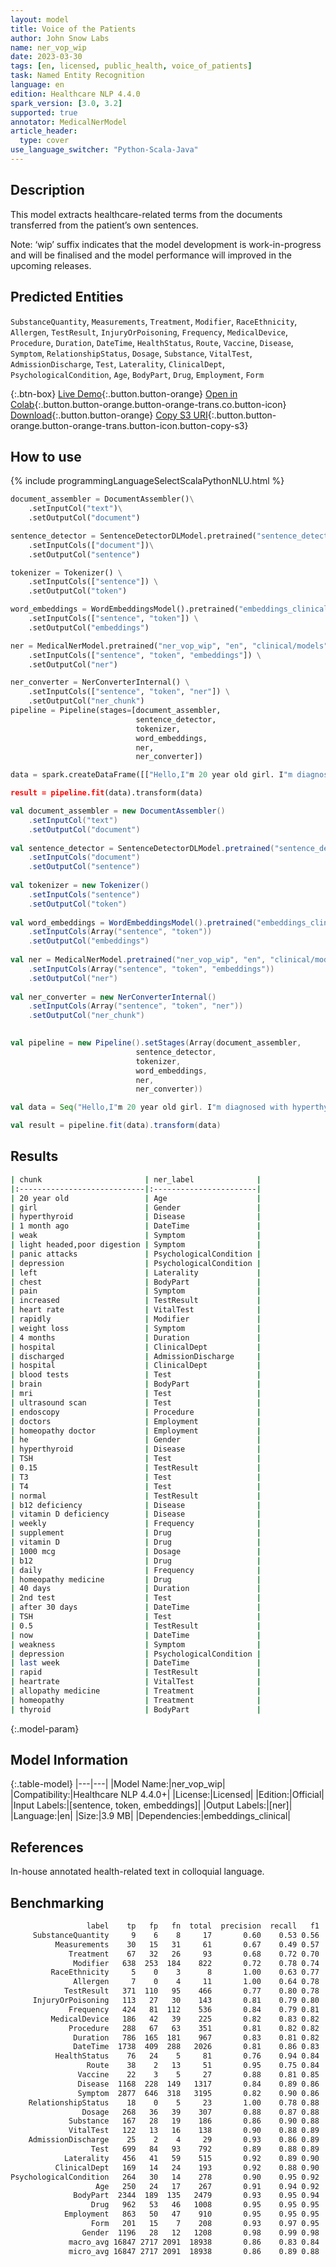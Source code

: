 ```yaml
---
layout: model
title: Voice of the Patients
author: John Snow Labs
name: ner_vop_wip
date: 2023-03-30
tags: [en, licensed, public_health, voice_of_patients]
task: Named Entity Recognition
language: en
edition: Healthcare NLP 4.4.0
spark_version: [3.0, 3.2]
supported: true
annotator: MedicalNerModel
article_header:
  type: cover
use_language_switcher: "Python-Scala-Java"
---
```


## Description

This model extracts healthcare-related terms from the documents transferred from the patient’s own sentences.

Note: ‘wip’ suffix indicates that the model development is work-in-progress and will be finalised and the model performance will improved in the upcoming releases.

## Predicted Entities

`SubstanceQuantity`, `Measurements`, `Treatment`, `Modifier`, `RaceEthnicity`, `Allergen`, `TestResult`, `InjuryOrPoisoning`, `Frequency`, `MedicalDevice`, `Procedure`, `Duration`, `DateTime`, `HealthStatus`, `Route`, `Vaccine`, `Disease`, `Symptom`, `RelationshipStatus`, `Dosage`, `Substance`, `VitalTest`, `AdmissionDischarge`, `Test`, `Laterality`, `ClinicalDept`, `PsychologicalCondition`, `Age`, `BodyPart`, `Drug`, `Employment`, `Form`

{:.btn-box}
[Live Demo](https://demo.johnsnowlabs.com/healthcare/VOP/){:.button.button-orange}
[Open in Colab](https://colab.research.google.com/github/JohnSnowLabs/spark-nlp-workshop/blob/master/tutorials/streamlit_notebooks/healthcare/VOICE_OF_PATIENT.ipynb){:.button.button-orange.button-orange-trans.co.button-icon}
[Download](https://s3.amazonaws.com/auxdata.johnsnowlabs.com/clinical/models/ner_vop_wip_en_4.4.0_3.0_1680207981665.zip){:.button.button-orange}
[Copy S3 URI](s3://auxdata.johnsnowlabs.com/clinical/models/ner_vop_wip_en_4.4.0_3.0_1680207981665.zip){:.button.button-orange.button-orange-trans.button-icon.button-copy-s3}

## How to use



<div class="tabs-box" markdown="1">
{% include programmingLanguageSelectScalaPythonNLU.html %}
  
```python
document_assembler = DocumentAssembler()\
    .setInputCol("text")\
    .setOutputCol("document")

sentence_detector = SentenceDetectorDLModel.pretrained("sentence_detector_dl_healthcare","en","clinical/models")\
    .setInputCols(["document"])\
    .setOutputCol("sentence")

tokenizer = Tokenizer() \
    .setInputCols(["sentence"]) \
    .setOutputCol("token")

word_embeddings = WordEmbeddingsModel().pretrained("embeddings_clinical", "en", "clinical/models")\
    .setInputCols(["sentence", "token"]) \
    .setOutputCol("embeddings")                

ner = MedicalNerModel.pretrained("ner_vop_wip", "en", "clinical/models") \
    .setInputCols(["sentence", "token", "embeddings"]) \
    .setOutputCol("ner")

ner_converter = NerConverterInternal() \
    .setInputCols(["sentence", "token", "ner"]) \
    .setOutputCol("ner_chunk")
pipeline = Pipeline(stages=[document_assembler,
                            sentence_detector,
                            tokenizer,
                            word_embeddings,
                            ner,
                            ner_converter])

data = spark.createDataFrame([["Hello,I"m 20 year old girl. I"m diagnosed with hyperthyroid 1 month ago. I was feeling weak, light headed,poor digestion, panic attacks, depression, left chest pain, increased heart rate, rapidly weight loss,  from 4 months. Because of this, I stayed in the hospital and just discharged from hospital. I had many other blood tests, brain mri, ultrasound scan, endoscopy because of some dumb doctors bcs they were not able to diagnose actual problem. Finally I got an appointment with a homeopathy doctor finally he find that i was suffering from hyperthyroid and my TSH was 0.15 T3 and T4 is normal . Also i have b12 deficiency and vitamin D deficiency so I"m taking weekly supplement of vitamin D and 1000 mcg b12 daily. I"m taking homeopathy medicine for 40 days and took 2nd test after 30 days. My TSH is 0.5 now. I feel a little bit relief from weakness and depression but I"m facing with 2 new problem from last week that is breathtaking problem and very rapid heartrate. I just want to know if i should start allopathy medicine or homeopathy is okay? Bcs i heard that thyroid take time to start recover. So please let me know if both of medicines take same time. Because some of my friends advising me to start allopathy and never take a chance as i can develop some serious problems.Sorry for my poor english😐Thank you."]]).toDF("text")

result = pipeline.fit(data).transform(data)
```
```scala
val document_assembler = new DocumentAssembler()
    .setInputCol("text")
    .setOutputCol("document")
    
val sentence_detector = SentenceDetectorDLModel.pretrained("sentence_detector_dl_healthcare","en","clinical/models")
    .setInputCols("document")
    .setOutputCol("sentence")
    
val tokenizer = new Tokenizer()
    .setInputCols("sentence")
    .setOutputCol("token")
    
val word_embeddings = WordEmbeddingsModel().pretrained("embeddings_clinical", "en", "clinical/models")
    .setInputCols(Array("sentence", "token"))
    .setOutputCol("embeddings")                
    
val ner = MedicalNerModel.pretrained("ner_vop_wip", "en", "clinical/models")
    .setInputCols(Array("sentence", "token", "embeddings"))
    .setOutputCol("ner")
    
val ner_converter = new NerConverterInternal()
    .setInputCols(Array("sentence", "token", "ner"))
    .setOutputCol("ner_chunk")

        
val pipeline = new Pipeline().setStages(Array(document_assembler,
                            sentence_detector,
                            tokenizer,
                            word_embeddings,
                            ner,
                            ner_converter))    

val data = Seq("Hello,I"m 20 year old girl. I"m diagnosed with hyperthyroid 1 month ago. I was feeling weak, light headed,poor digestion, panic attacks, depression, left chest pain, increased heart rate, rapidly weight loss,  from 4 months. Because of this, I stayed in the hospital and just discharged from hospital. I had many other blood tests, brain mri, ultrasound scan, endoscopy because of some dumb doctors bcs they were not able to diagnose actual problem. Finally I got an appointment with a homeopathy doctor finally he find that i was suffering from hyperthyroid and my TSH was 0.15 T3 and T4 is normal . Also i have b12 deficiency and vitamin D deficiency so I"m taking weekly supplement of vitamin D and 1000 mcg b12 daily. I"m taking homeopathy medicine for 40 days and took 2nd test after 30 days. My TSH is 0.5 now. I feel a little bit relief from weakness and depression but I"m facing with 2 new problem from last week that is breathtaking problem and very rapid heartrate. I just want to know if i should start allopathy medicine or homeopathy is okay? Bcs i heard that thyroid take time to start recover. So please let me know if both of medicines take same time. Because some of my friends advising me to start allopathy and never take a chance as i can develop some serious problems.Sorry for my poor english😐Thank you.").toDS.toDF("text")

val result = pipeline.fit(data).transform(data)

```
</div>

## Results

```bash
| chunk                       | ner_label              |
|:----------------------------|:-----------------------|
| 20 year old                 | Age                    |
| girl                        | Gender                 |
| hyperthyroid                | Disease                |
| 1 month ago                 | DateTime               |
| weak                        | Symptom                |
| light headed,poor digestion | Symptom                |
| panic attacks               | PsychologicalCondition |
| depression                  | PsychologicalCondition |
| left                        | Laterality             |
| chest                       | BodyPart               |
| pain                        | Symptom                |
| increased                   | TestResult             |
| heart rate                  | VitalTest              |
| rapidly                     | Modifier               |
| weight loss                 | Symptom                |
| 4 months                    | Duration               |
| hospital                    | ClinicalDept           |
| discharged                  | AdmissionDischarge     |
| hospital                    | ClinicalDept           |
| blood tests                 | Test                   |
| brain                       | BodyPart               |
| mri                         | Test                   |
| ultrasound scan             | Test                   |
| endoscopy                   | Procedure              |
| doctors                     | Employment             |
| homeopathy doctor           | Employment             |
| he                          | Gender                 |
| hyperthyroid                | Disease                |
| TSH                         | Test                   |
| 0.15                        | TestResult             |
| T3                          | Test                   |
| T4                          | Test                   |
| normal                      | TestResult             |
| b12 deficiency              | Disease                |
| vitamin D deficiency        | Disease                |
| weekly                      | Frequency              |
| supplement                  | Drug                   |
| vitamin D                   | Drug                   |
| 1000 mcg                    | Dosage                 |
| b12                         | Drug                   |
| daily                       | Frequency              |
| homeopathy medicine         | Drug                   |
| 40 days                     | Duration               |
| 2nd test                    | Test                   |
| after 30 days               | DateTime               |
| TSH                         | Test                   |
| 0.5                         | TestResult             |
| now                         | DateTime               |
| weakness                    | Symptom                |
| depression                  | PsychologicalCondition |
| last week                   | DateTime               |
| rapid                       | TestResult             |
| heartrate                   | VitalTest              |
| allopathy medicine          | Treatment              |
| homeopathy                  | Treatment              |
| thyroid                     | BodyPart               |

```

{:.model-param}
## Model Information

{:.table-model}
|---|---|
|Model Name:|ner_vop_wip|
|Compatibility:|Healthcare NLP 4.4.0+|
|License:|Licensed|
|Edition:|Official|
|Input Labels:|[sentence, token, embeddings]|
|Output Labels:|[ner]|
|Language:|en|
|Size:|3.9 MB|
|Dependencies:|embeddings_clinical|

## References

In-house annotated health-related text in colloquial language.

## Benchmarking

```bash
                 label    tp   fp   fn  total  precision  recall   f1
     SubstanceQuantity     9    6    8     17       0.60    0.53 0.56
          Measurements    30   15   31     61       0.67    0.49 0.57
             Treatment    67   32   26     93       0.68    0.72 0.70
              Modifier   638  253  184    822       0.72    0.78 0.74
         RaceEthnicity     5    0    3      8       1.00    0.63 0.77
              Allergen     7    0    4     11       1.00    0.64 0.78
            TestResult   371  110   95    466       0.77    0.80 0.78
     InjuryOrPoisoning   113   27   30    143       0.81    0.79 0.80
             Frequency   424   81  112    536       0.84    0.79 0.81
         MedicalDevice   186   42   39    225       0.82    0.83 0.82
             Procedure   288   67   63    351       0.81    0.82 0.82
              Duration   786  165  181    967       0.83    0.81 0.82
              DateTime  1738  409  288   2026       0.81    0.86 0.83
          HealthStatus    76   24    5     81       0.76    0.94 0.84
                 Route    38    2   13     51       0.95    0.75 0.84
               Vaccine    22    3    5     27       0.88    0.81 0.85
               Disease  1168  228  149   1317       0.84    0.89 0.86
               Symptom  2877  646  318   3195       0.82    0.90 0.86
    RelationshipStatus    18    0    5     23       1.00    0.78 0.88
                Dosage   268   36   39    307       0.88    0.87 0.88
             Substance   167   28   19    186       0.86    0.90 0.88
             VitalTest   122   13   16    138       0.90    0.88 0.89
    AdmissionDischarge    25    2    4     29       0.93    0.86 0.89
                  Test   699   84   93    792       0.89    0.88 0.89
            Laterality   456   41   59    515       0.92    0.89 0.90
          ClinicalDept   169   14   24    193       0.92    0.88 0.90
PsychologicalCondition   264   30   14    278       0.90    0.95 0.92
                   Age   250   24   17    267       0.91    0.94 0.92
              BodyPart  2344  189  135   2479       0.93    0.95 0.94
                  Drug   962   53   46   1008       0.95    0.95 0.95
            Employment   863   50   47    910       0.95    0.95 0.95
                  Form   201   15    7    208       0.93    0.97 0.95
                Gender  1196   28   12   1208       0.98    0.99 0.98
             macro_avg 16847 2717 2091  18938       0.86    0.83 0.84
             micro_avg 16847 2717 2091  18938       0.86    0.89 0.88
```
